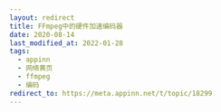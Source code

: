 ```yaml
---
layout: redirect
title: FFmpeg中的硬件加速编码器
date: 2020-08-14
last_modified_at: 2022-01-28
tags:
  - appinn
  - 网络黄页
  - ffmpeg
  - 编码
redirect_to: https://meta.appinn.net/t/topic/18299
---
```

